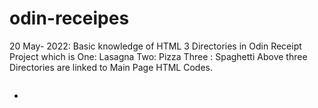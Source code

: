 # odin-receipes
20 May- 2022: Basic knowledge of HTML
3 Directories in Odin Receipt Project  which is 
One: Lasagna 
Two: Pizza 
Three : Spaghetti 
Above three Directories are linked to Main Page
HTML Codes. 
<p></p>
<img src ="" alt="" style="width:;height:;">
<ul> <li></li> 
<h1></h1>
<h2></h2>
